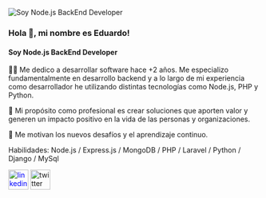 ![Soy Node.js BackEnd Developer ](https://media-exp1.licdn.com/dms/image/C4D16AQGamQRShtyiLQ/profile-displaybackgroundimage-shrink_200_800/0/1648168783271?e=2147483647&v=beta&t=FzrBCinxtdf7ts2Zben3BTaBiV_yOoFMM4ATL60Bjc4)
### Hola 👋, mi nombre es Eduardo!
#### Soy Node.js BackEnd Developer 

👨‍💻 Me dedico a desarrollar software hace +2 años. Me especializo fundamentalmente en desarrollo backend y a lo largo de mi experiencia como desarrollador he utilizando distintas tecnologías como Node.js, PHP y Python.

🎯 Mi propósito como profesional es crear soluciones que aporten valor y generen un impacto positivo en la vida de las personas y organizaciones.

💪 Me motivan los nuevos desafíos y el aprendizaje continuo.

Habilidades: Node.js / Express.js / MongoDB / PHP / Laravel / Python / Django / MySql 



[<img style="color: blue" src='https://cdn.jsdelivr.net/npm/simple-icons@3.0.1/icons/linkedin.svg' alt='linkedin' height='40'>](https://www.linkedin.com/in/https://www.linkedin.com/in/eduardo-corgniali-software-developer//)  [<img src='https://cdn.jsdelivr.net/npm/simple-icons@3.0.1/icons/twitter.svg' alt='twitter' height='40'>](https://twitter.com/https://twitter.com/EduCorgniali)  
